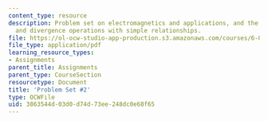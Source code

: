 ```yaml
---
content_type: resource
description: Problem set on electromagnetics and applications, and the gradient, curl,
  and divergence operations with simple relationships.
file: https://ol-ocw-studio-app-production.s3.amazonaws.com/courses/6-013-electromagnetics-and-applications-fall-2005/3863544d03d0d74d73ee248dc0e68f65_ps2.pdf
file_type: application/pdf
learning_resource_types:
- Assignments
parent_title: Assignments
parent_type: CourseSection
resourcetype: Document
title: 'Problem Set #2'
type: OCWFile
uid: 3863544d-03d0-d74d-73ee-248dc0e68f65
---
```

